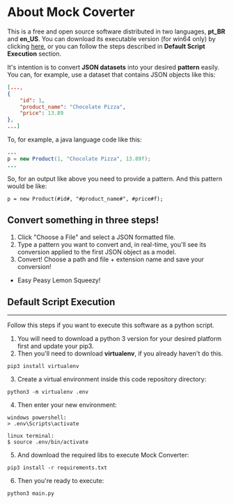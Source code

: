 About Mock Coverter
===================
This is a free and open source software distributed in two languages, **pt_BR** and **en_US**. You can download its executable version (for win64 only) by clicking [here](https://github.com/ViniciusFM/MockConverter/releases/tag/v2.0a), or you can follow the steps described in **Default Script Execution** section.

It's intention is to convert **JSON datasets** into your desired **pattern** easily. You can, for example, use a dataset that contains JSON objects like this:

```json
[...,
{
    "id": 1,
    "product_name": "Chocolate Pizza",
    "price": 13.89
},
...]
```

To, for example, a java language code like this:
```java
...
p = new Product(1, "Chocolate Pizza", 13.89f);
...
```

So, for an output like above you need to provide a pattern. And this pattern would be like:

~~~
p = new Product(#id#, "#product_name#", #price#f);
~~~

Convert something in three steps!
---------------------------------

1) Click "Choose a File" and select a JSON formatted file.
2) Type a pattern you want to convert and, in real-time, you'll see its conversion applied to the first JSON object as a model.
3) Convert! Choose a path and file + extension name and save your conversion! 

* Easy Peasy Lemon Squeezy!

Default Script Execution
------------------------
------------------------

Follow this steps if you want to execute this software as a python script.

1) You will need to download a python 3 version for your desired platform first and update your pip3.
2) Then you'll need to download **virtualenv**, if you already haven't do this.
~~~
pip3 install virtualenv
~~~
3) Create a virtual environment inside this code repository directory:
~~~
python3 -m virtualenv .env
~~~
4) Then enter your new environment:
~~~
windows powershell:
> .env\Scripts\activate

linux terminal:
$ source .env/bin/activate
~~~
5) And download the required libs to execute Mock Converter:
~~~
pip3 install -r requirements.txt
~~~
6) Then you're ready to execute:
~~~
python3 main.py
~~~